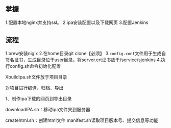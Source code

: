 ## 掌握
1.配置本地nginx并支持ssl。
2.ipa安装配置以及下载网页
3.配置Jenkins

## 流程
1.brew安装nigix
2.在home目录git clone【必须】
3.`config.conf`文件用于生成自签名证书，生成目录位于user目录。将server.crt证书放于/service/sjenkins
4.执行config.sh命令初始化配置


Xbuildipa.sh文件放于项目目录

对项目进行编译，归档、导出

1、制作ipa下载的网页到导出目录

downloadIPA.sh：移动ipa文件夹到服务器

createhtml.sh：创建html文件
manifest.sh读取项目版本号、提交信息等功能

